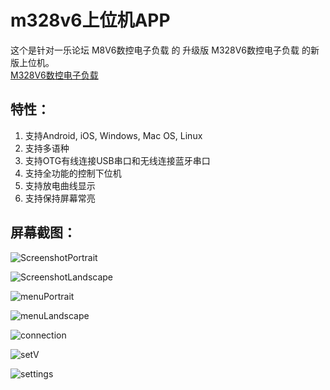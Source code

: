# m328v6上位机APP  

这个是针对一乐论坛 M8V6数控电子负载 的 升级版 M328V6数控电子负载 的新版上位机。  
[M328V6数控电子负载](https://www.yleee.com.cn/thread-90734-1-1.html)  

## 特性：  
1. 支持Android, iOS, Windows, Mac OS, Linux   
2. 支持多语种   
3. 支持OTG有线连接USB串口和无线连接蓝牙串口   
4. 支持全功能的控制下位机   
5. 支持放电曲线显示   
6. 支持保持屏幕常亮   

## 屏幕截图：  

![ScreenshotPortrait](https://raw.githubusercontent.com/cdhigh/m328v6host/main/ref/Screenshots/ScrShotPortrait.png)

![ScreenshotLandscape](https://raw.githubusercontent.com/cdhigh/m328v6host/main/ref/Screenshots/ScrShotLandscape.png)

![menuPortrait](https://raw.githubusercontent.com/cdhigh/m328v6host/main/ref/Screenshots/menuPortrait.png)

![menuLandscape](https://raw.githubusercontent.com/cdhigh/m328v6host/main/ref/Screenshots/menuLandscape.png)

![connection](https://raw.githubusercontent.com/cdhigh/m328v6host/main/ref/Screenshots/connection.png)

![setV](https://raw.githubusercontent.com/cdhigh/m328v6host/main/ref/Screenshots/setV.png)

![settings](https://raw.githubusercontent.com/cdhigh/m328v6host/main/ref/Screenshots/settings.png)

